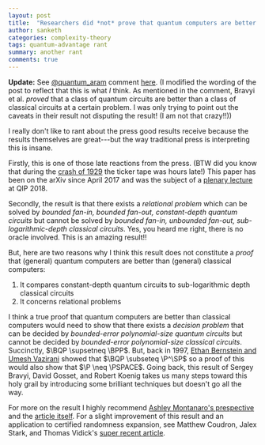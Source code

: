 ```yaml
---
layout: post
title:  "Researchers did *not* prove that quantum computers are better than classical computers!!!"
author: sanketh
categories: complexity-theory
tags: quantum-advantage rant
summary: another rant
comments: true
---
```


<div style="display:none;">
$$
\newcommand{\P}{\text{P}}
\newcommand{\BQP}{\text{BQP}}
\newcommand{\BPP}{\text{BPP}}
\newcommand{\PSPACE}{\text{PSPACE}}
\newcommand{\SP}{\text{#P}}
$$
</div>

**Update:** See [@quantum_aram](https://twitter.com/quantum_aram) comment [here](https://twitter.com/quantum_aram/status/1053732821553033216). (I modified the wording of the post to reflect that this is what *I* think. As mentioned in the comment, Bravyi et al. *proved* that a class of quantum circuits are better than a class of classical circuits at a certain problem. I was only trying to point out the caveats in their result not disputing the result! (I am not that crazy!!))

I really don't like to rant about the press good results receive because the results themselves are great---but the way traditional press is interpreting this is insane.

Firstly, this is one of those late reactions from the press. (BTW did you know that during the [crash of 1929](https://en.wikipedia.org/wiki/Wall_Street_Crash_of_1929) the ticker tape was hours late!) This paper has been on the arXiv since April 2017 and was the subject of a [plenary lecture](https://collegerama.tudelft.nl/Mediasite/Showcase/qip2018/Presentation/53e90567101440b1a9eeb308b6bd48211d) at QIP 2018. 

Secondly, the result is that there exists a *relational problem* which can be solved by *bounded fan-in, bounded fan-out, constant-depth quantum circuits* but cannot be solved by *bounded fan-in, unbounded fan-out, sub-logarithmic-depth classical circuits*. Yes, you heard me right, there is no oracle involved. This is an amazing result!!

But, here are two reasons why I think this result does not constitute a *proof* that (general) quantum computers are better than (general) classical computers:

1. It compares constant-depth quantum circuits to sub-logarithmic depth classical circuits
2. It concerns relational problems

I think a true proof that quantum computers are better than classical computers would need to show that there exists a *decision problem* that can be decided by *bounded-error polynomial-size quantum circuits* but cannot be decided by *bounded-error polynomial-size classical circuits*. Succinctly, $\BQP \supsetneq \BPP$. But, back in 1997, [Ethan Bernstein and Umesh Vazirani](https://doi.org/10.1137/S0097539796300921) showed that $\BQP \subseteq \P^\SP$ so a proof of this would also show that $\P \neq \PSPACE$. Going back, this result of Sergey Bravyi, David Gosset, and Robert Koenig takes us many steps toward this holy grail by introducing some brilliant techniques but doesn't go all the way. 

For more on the result I highly recommend [Ashley Montanaro's prespective](https://doi.org/10.1126/science.aau9555) and the [article itself](https://arxiv.org/abs/1704.00690). For a slight improvement of this result and an application to certified randomness expansion, see Matthew Coudron, Jalex Stark, and Thomas Vidick's [super recent article](https://arxiv.org/abs/1810.04233).